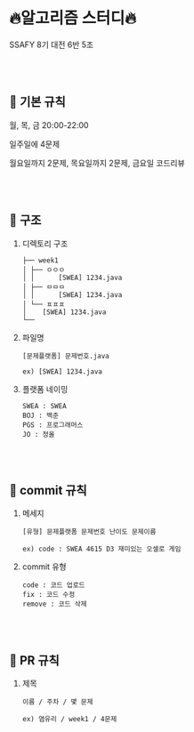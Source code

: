 # 🔥알고리즘 스터디🔥

SSAFY 8기 대전 6반 5조    

<br><br>

## 📌 기본 규칙

월, 목, 금 20:00-22:00  

일주일에 4문제  

월요일까지 2문제, 목요일까지 2문제, 금요일 코드리뷰  

<br><br>

## 📁 구조

1. 디렉토리 구조
	```
	├── week1
	│ ├── ㅇㅇㅇ 
	│ │ 	 [SWEA] 1234.java
	│ ├── ㅁㅁㅁ
	│ │ 	 [SWEA] 1234.java
	│ └── ㅍㅍㅍ
	│	 [SWEA] 1234.java
	└── 
	```

2. 파일명
	```
	[문제플랫폼] 문제번호.java
  
	ex) [SWEA] 1234.java
	```

3. 플랫폼 네이밍
	```
	SWEA : SWEA
	BOJ : 백준
	PGS : 프로그래머스
	JO : 정올
	```

<br><br>

## 📝 commit 규칙

1. 메세지
	```
	[유형] 문제플랫폼 문제번호 난이도 문제이름
  
	ex) code : SWEA 4615 D3 재미있는 오셀로 게임
	```
2. commit 유형
	```
	code : 코드 업로드
	fix : 코드 수정
	remove : 코드 삭제
	```
  
<br><br>

## 📢 PR 규칙
1. 제목
	 ```
	 이름 / 주차 / 몇 문제
   
	 ex) 염유리 / week1 / 4문제
	 ```


